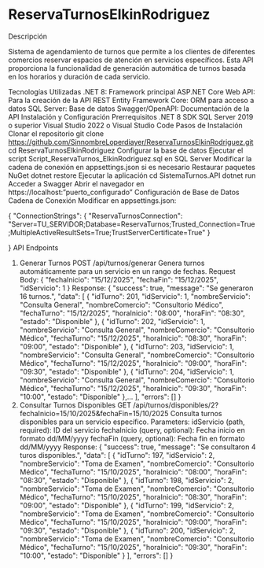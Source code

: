 # ReservaTurnosElkinRodriguez

Descripción

Sistema de agendamiento de turnos que permite a los clientes de diferentes comercios reservar espacios de atención en servicios específicos. Esta API proporciona la funcionalidad de generación automática de turnos basada en los horarios y duración de cada servicio.

Tecnologías Utilizadas
.NET 8: Framework principal
ASP.NET Core Web API: Para la creación de la API REST
Entity Framework Core: ORM para acceso a datos
SQL Server: Base de datos
Swagger/OpenAPI: Documentación de la API
Instalación y Configuración
Prerrequisitos
.NET 8 SDK
SQL Server 2019 o superior
Visual Studio 2022 o Visual Studio Code
Pasos de Instalación
Clonar el repositorio
  	git clone https://github.com/SinnombreLoperdiayer/ReservaTurnosElkinRodriguez.git
  	cd ReservaTurnosElkinRodriguez
Configurar la base de datos
Ejecutar el script Script_ReservaTurnos_ElkinRodriguez.sql en SQL Server
Modificar la cadena de conexión en appsettings.json si es necesario
Restaurar paquetes NuGet
  	dotnet restore
Ejecutar la aplicación
  	cd SistemaTurnos.API
dotnet run
Acceder a Swagger
Abrir el navegador en https://localhost:”puerto_configurado”
Configuración de Base de Datos
Cadena de Conexión
Modificar en appsettings.json:

{
 "ConnectionStrings": {
  "ReservaTurnosConnection": "Server=TU_SERVIDOR;Database=ReservaTurnos;Trusted_Connection=True;MultipleActiveResultSets=True;TrustServerCertificate=True"
}

}
API Endpoints
1. Generar Turnos
POST  /api/turnos/generar
Genera turnos automáticamente para un servicio en un rango de fechas.
Request Body:
{
  "fechaInicio": "15/12/2025",
  "fechaFin": "15/12/2025",
  "idServicio": 1
}
Response:
{
  "success": true,
  "message": "Se generaron 16 turnos.",
  "data": [
    {
      "idTurno": 201,
      "idServicio": 1,
      "nombreServicio": "Consulta General",
      "nombreComercio": "Consultorio Médico",
      "fechaTurno": "15/12/2025",
      "horaInicio": "08:00",
      "horaFin": "08:30",
      "estado": "Disponible"
    },
    {
      "idTurno": 202,
      "idServicio": 1,
      "nombreServicio": "Consulta General",
      "nombreComercio": "Consultorio Médico",
      "fechaTurno": "15/12/2025",
      "horaInicio": "08:30",
      "horaFin": "09:00",
      "estado": "Disponible"
    },
    {
      "idTurno": 203,
      "idServicio": 1,
      "nombreServicio": "Consulta General",
      "nombreComercio": "Consultorio Médico",
      "fechaTurno": "15/12/2025",
      "horaInicio": "09:00",
      "horaFin": "09:30",
      "estado": "Disponible"
    },
    {
      "idTurno": 204,
      "idServicio": 1,
      "nombreServicio": "Consulta General",
      "nombreComercio": "Consultorio Médico",
      "fechaTurno": "15/12/2025",
      "horaInicio": "09:30",
      "horaFin": "10:00",
      "estado": "Disponible"
    },...
   ],
  "errors": []
}
2. Consultar Turnos Disponibles
GET /api/turnos/disponibles/2?fechaInicio=15/10/2025&fechaFin=15/10/2025
Consulta turnos disponibles para un servicio específico.
Parameters:
idServicio (path, required): ID del servicio
fechaInicio (query, optional): Fecha inicio en formato dd/MM/yyyy
fechaFin (query, optional): Fecha fin en formato dd/MM/yyyy
Response:
{
  "success": true,
  "message": "Se consultaron 4 turos disponibles.",
  "data": [
    {
      "idTurno": 197,
      "idServicio": 2,
      "nombreServicio": "Toma de Examen",
      "nombreComercio": "Consultorio Médico",
      "fechaTurno": "15/10/2025",
      "horaInicio": "08:00",
      "horaFin": "08:30",
      "estado": "Disponible"
    },
    {
      "idTurno": 198,
      "idServicio": 2,
      "nombreServicio": "Toma de Examen",
      "nombreComercio": "Consultorio Médico",
      "fechaTurno": "15/10/2025",
      "horaInicio": "08:30",
      "horaFin": "09:00",
      "estado": "Disponible"
    },
    {
      "idTurno": 199,
      "idServicio": 2,
      "nombreServicio": "Toma de Examen",
      "nombreComercio": "Consultorio Médico",
      "fechaTurno": "15/10/2025",
      "horaInicio": "09:00",
      "horaFin": "09:30",
      "estado": "Disponible"
    },
    {
      "idTurno": 200,
      "idServicio": 2,
      "nombreServicio": "Toma de Examen",
      "nombreComercio": "Consultorio Médico",
      "fechaTurno": "15/10/2025",
      "horaInicio": "09:30",
      "horaFin": "10:00",
      "estado": "Disponible"
    }
  ],
  "errors": []
}
